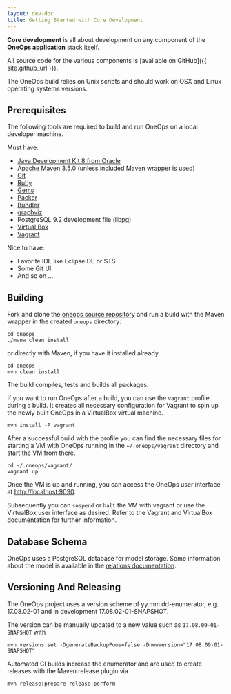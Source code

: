 ```yaml
---
layout: dev-doc
title: Getting Started with Core Development
---
```


__Core development__ is all about development on any component of the 
__OneOps application__ stack itself.

All source code for the various components is [available on GitHub]({{ site.github_url }}).

The OneOps build relies on Unix scripts and should work on OSX and Linux operating systems versions.

## Prerequisites

The following tools are required to build and run OneOps on a local developer machine.

Must have:

- [Java Development Kit 8 from Oracle](http://www.oracle.com/technetwork/java/javase/downloads/index.html)
- [Apache Maven 3.5.0](http://maven.apache.org) (unless included Maven wrapper is used)
- [Git](https://git-scm.com/downloads)
- [Ruby](https://www.ruby-lang.org/en/downloads/)
- [Gems](https://rubygems.org/pages/download)
- [Packer](https://packer.io)
- [Bundler](http://bundler.io/)
- [graphviz](http://www.graphviz.org/)
- PostgreSQL 9.2 development file (libpg)
- [Virtual Box](https://www.virtualbox.org/)
- [Vagrant](https://www.vagrantup.com/)

Nice to have:

- Favorite IDE like EclipseIDE or STS
- Some Git UI
- And so on ...

## Building

Fork and clone the [oneops source repository](https://github.com/oneops/oneops)
and run a build with the Maven wrapper  in the created `oneops` directory:

```shell
cd oneops
./mvnw clean install
````

or directly with Maven, if you have it installed already.

```shell
cd oneops
mvn clean install
```

The build compiles, tests and builds all packages. 

If you want to run OneOps after a build, you can use the `vagrant` profile
during a build. It creates all necessary configuration for Vagrant to spin up
the newly built OneOps in a VirtualBox virtual machine.

```shell
mvn install -P vagrant
```

After a successful build with the profile you can find the necessary files for 
starting a VM with OneOps running in the `~/.oneops/vagrant` directory and start
the VM from there.

```shell
cd ~/.oneops/vagrant/
vagrant up
```

Once the VM is up and running, you can access the OneOps user interface at 
[http://localhost:9090](http://localhost:9090).

Subsequently you can `suspend` or `halt` the VM with vagrant or use the
VirtualBox user interface as desired. Refer to the Vagrant and VirtualBox
documentation for further information.

## Database Schema

OneOps uses a PostgreSQL database for model storage. Some information about the
model is available in the [relations documentation](./relations.html).

## Versioning And Releasing

The OneOps project uses a version scheme of yy.mm.dd-enumerator, e.g. 
17.08.02-01 and in development 17.08.02-01-SNAPSHOT.

The version can be manually updated to a new value such as 
`17.08.09-01-SNAPSHOT` with

```
mvn versions:set -DgenerateBackupPoms=false -DnewVersion="17.08.09-01-SNAPSHOT"
```

Automated CI builds increase the enumerator and are used to create releases with
the Maven release plugin via

```
mvn release:prepare release:perform
```



